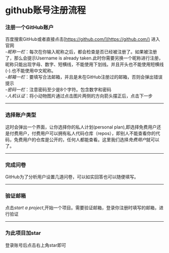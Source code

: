 # github账号注册流程

### 注册一个GitHub账户

百度搜索GitHub或者直接点击[https://github.com/](https://github.com/) 进入官网  
-_昵称一栏_：每次在你输入昵称之后，都会检查是否已经被注册了。如果被注册了，那么会提示Username is already taken.此时你需要另换一个昵称进行注册，昵称只能出现字母、数字、短横线，不能使用下划线。并且开头也不能使用短横线(-).也不能使用中文昵称。  
-_邮箱一栏_：要填写合法邮箱，并且是未在GitHub注册过的邮箱，否则会弹出错误提示  
-_密码一栏_：注意密码至少是8个字符。包含数字和密码  
-_人机认证_：将小动物图片通过点击图片两侧的方向箭头摆正后，点击下一步

---

### 选择账户类型

这时会弹出一个界面，让你选择你的私人计划(personal plan),即选择免费用户还是付费用户，付费用户可以拥有私人代码仓库（repos），即别人不能查看你的代码，免费用户的仓库是公开的，任何人都能查看。这里我们选择*免费用户*就可以了。

---

### 完成问卷

GitHub为了分析用户设置几道问卷，可以如实回答也可以随便填写。  

---

### 验证邮箱

点击*start a project*,开始一个项目。需要验证邮箱，登录你注册时填写的邮箱，进行验证

---

### 为此项目加star

登录账号后点击右上角star即可